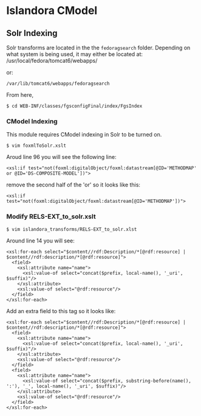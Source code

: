 # Islandora CModel


## Solr Indexing

Solr transforms are located in the the `fedoragsearch` folder. Depending on what system is being
used, it may either be located at:
    /usr/local/fedora/tomcat6/webapps/

or:

    /var/lib/tomcat6/webapps/fedoragsearch

From here,

    $ cd WEB-INF/classes/fgsconfigFinal/index/FgsIndex

### CModel Indexing
This module requires CModel indexing in Solr to be turned on.

    $ vim foxmlToSolr.xslt


Aroud line 96 you will see the following line:

    <xsl:if test="not(foxml:digitalObject/foxml:datastream[@ID='METHODMAP' or @ID='DS-COMPOSITE-MODEL'])">

remove the second half of the 'or' so it looks like this:

    <xsl:if test="not(foxml:digitalObject/foxml:datastream[@ID='METHODMAP'])">

### Modify RELS-EXT_to_solr.xslt

    $ vim islandora_transforms/RELS-EXT_to_solr.xlst

Around line 14 you will see:

    <xsl:for-each select="$content//rdf:Description/*[@rdf:resource] | $content//rdf:description/*[@rdf:resource]">
      <field>
        <xsl:attribute name="name">
          <xsl:value-of select="concat($prefix, local-name(), '_uri', $suffix)"/>
        </xsl:attribute>
        <xsl:value-of select="@rdf:resource"/>
      </field>
    </xsl:for-each>

Add an extra field to this tag so it looks like:

    <xsl:for-each select="$content//rdf:Description/*[@rdf:resource] | $content//rdf:description/*[@rdf:resource]">
      <field>
        <xsl:attribute name="name">
          <xsl:value-of select="concat($prefix, local-name(), '_uri', $suffix)"/>
        </xsl:attribute>
        <xsl:value-of select="@rdf:resource"/>
      </field>
      <field>
        <xsl:attribute name="name">
          <xsl:value-of select="concat($prefix, substring-before(name(), ':'), '_', local-name(), '_uri', $suffix)"/>
        </xsl:attribute>
        <xsl:value-of select="@rdf:resource"/>
      </field>
    </xsl:for-each>




